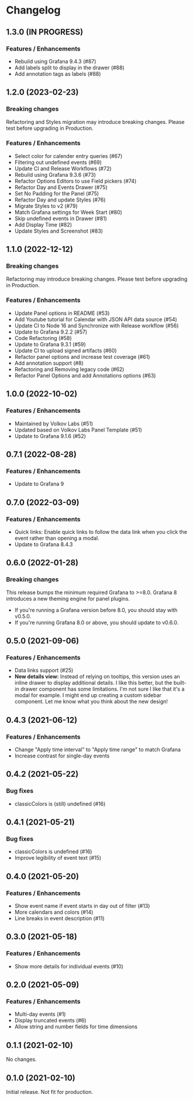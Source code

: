 # Changelog

## 1.3.0 (IN PROGRESS)

### Features / Enhancements

- Rebuild using Grafana 9.4.3 (#87)
- Add labels split to display in the drawer (#88)
- Add annotation tags as labels (#88)

## 1.2.0 (2023-02-23)

### Breaking changes

Refactoring and Styles migration may introduce breaking changes. Please test before upgrading in Production.

### Features / Enhancements

- Select color for calender entry queries (#67)
- Filtering out undefined events (#69)
- Update CI and Release Workflows (#72)
- Rebuild using Grafana 9.3.6 (#73)
- Refactor Options Editors to use Field pickers (#74)
- Refactor Day and Events Drawer (#75)
- Set No Padding for the Panel (#75)
- Refactor Day and update Styles (#76)
- Migrate Styles to v2 (#79)
- Match Grafana settings for Week Start (#80)
- Skip undefined events in Drawer (#81)
- Add Display Time (#82)
- Update Styles and Screenshot (#83)

## 1.1.0 (2022-12-12)

### Breaking changes

Refactoring may introduce breaking changes. Please test before upgrading in Production.

### Features / Enhancements

- Update Panel options in README (#53)
- Add Youtube tutorial for Calendar with JSON API data source (#54)
- Update CI to Node 16 and Synchronize with Release workflow (#56)
- Update to Grafana 9.2.2 (#57)
- Code Refactoring (#58)
- Update to Grafana 9.3.1 (#59)
- Update CI to upload signed artifacts (#60)
- Refactor panel options and increase test coverage (#61)
- Add annotation support (#8)
- Refactoring and Removing legacy code (#62)
- Refactor Panel Options and add Annotations options (#63)

## 1.0.0 (2022-10-02)

### Features / Enhancements

- Maintained by Volkov Labs (#51)
- Updated based on Volkov Labs Panel Template (#51)
- Update to Grafana 9.1.6 (#52)

## 0.7.1 (2022-08-28)

### Features / Enhancements

- Update to Grafana 9

## 0.7.0 (2022-03-09)

### Features / Enhancements

- Quick links: Enable quick links to follow the data link when you click the event rather than opening a modal.
- Update to Grafana 8.4.3

## 0.6.0 (2022-01-28)

### Breaking changes

This release bumps the minimum required Grafana to >=8.0. Grafana 8 introduces a new theming engine for panel plugins.

- If you're running a Grafana version before 8.0, you should stay with v0.5.0.
- If you're running Grafana 8.0 or above, you should update to v0.6.0.

## 0.5.0 (2021-09-06)

### Features / Enhancements

- Data links support (#25)
- **New details view:** Instead of relying on tooltips, this version uses an inline drawer to display additional details. I like this better, but the built-in drawer component has some limitations. I'm not sure I like that it's a modal for example. I might end up creating a custom sidebar component. Let me know what you think about the new design!

## 0.4.3 (2021-06-12)

### Features / Enhancements

- Change "Apply time interval" to "Apply time range" to match Grafana
- Increase contrast for single-day events

## 0.4.2 (2021-05-22)

### Bug fixes

- classicColors is (still) undefined (#16)

## 0.4.1 (2021-05-21)

### Bug fixes

- classicColors is undefined (#16)
- Improve legibility of event text (#15)

## 0.4.0 (2021-05-20)

### Features / Enhancements

- Show event name if event starts in day out of filter (#13)
- More calendars and colors (#14)
- Line breaks in event description (#11)

## 0.3.0 (2021-05-18)

### Features / Enhancements

- Show more details for individual events (#10)

## 0.2.0 (2021-05-09)

### Features / Enhancements

- Multi-day events (#1)
- Display truncated events (#6)
- Allow string and number fields for time dimensions

## 0.1.1 (2021-02-10)

No changes.

## 0.1.0 (2021-02-10)

Initial release. Not fit for production.

